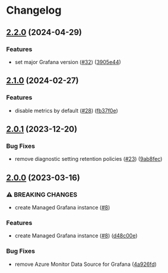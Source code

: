 # Changelog

## [2.2.0](https://github.com/equinor/terraform-azurerm-grafana/compare/v2.1.0...v2.2.0) (2024-04-29)


### Features

* set major Grafana version ([#32](https://github.com/equinor/terraform-azurerm-grafana/issues/32)) ([3905e44](https://github.com/equinor/terraform-azurerm-grafana/commit/3905e4432d3088f5b783218e391792c11c7d3a93))

## [2.1.0](https://github.com/equinor/terraform-azurerm-grafana/compare/v2.0.1...v2.1.0) (2024-02-27)


### Features

* disable metrics by default ([#28](https://github.com/equinor/terraform-azurerm-grafana/issues/28)) ([fb37f0e](https://github.com/equinor/terraform-azurerm-grafana/commit/fb37f0ef4772a5815f02e37e2533b2250371bdb4))

## [2.0.1](https://github.com/equinor/terraform-azurerm-grafana/compare/v2.0.0...v2.0.1) (2023-12-20)


### Bug Fixes

* remove diagnostic setting retention policies ([#23](https://github.com/equinor/terraform-azurerm-grafana/issues/23)) ([9ab8fec](https://github.com/equinor/terraform-azurerm-grafana/commit/9ab8fec064997cc78300268fd94d5dfe69ec4bec))

## [2.0.0](https://github.com/equinor/terraform-azurerm-grafana/compare/v1.0.0...v2.0.0) (2023-03-16)


### ⚠ BREAKING CHANGES

* create Managed Grafana instance ([#8](https://github.com/equinor/terraform-azurerm-grafana/issues/8))

### Features

* create Managed Grafana instance ([#8](https://github.com/equinor/terraform-azurerm-grafana/issues/8)) ([d48c00e](https://github.com/equinor/terraform-azurerm-grafana/commit/d48c00e0f394564c6b1bbadd0766889b50db29ed))


### Bug Fixes

* remove Azure Monitor Data Source for Grafana ([4a926fd](https://github.com/equinor/terraform-azurerm-grafana/commit/4a926fdd4986bcb8311cb56d00e8e69275e80f5b))
